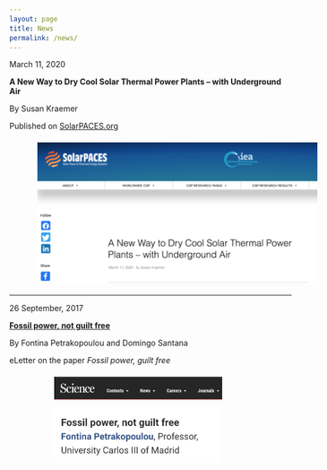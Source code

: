 ```yaml
---
layout: page
title: News
permalink: /news/
---
```


March 11, 2020  

**A New Way to Dry Cool Solar Thermal Power Plants – with Underground Air**

By Susan Kraemer 

Published on [SolarPACES.org](https://www.solarpaces.org/a-new-way-to-dry-cool-thermal-power-plants-with-underground%E2%80%A8-air/)

[<img src="/files/figs/News2.png" alt="Solarpaces" width="500px" style="float: center;margin-left: 50px;margin-top: 7px;margin-bottom: 5px">](https://www.solarpaces.org/a-new-way-to-dry-cool-thermal-power-plants-with-underground%E2%80%A8-air/)

-------------------------------------------------------------------------------


26 September, 2017

[**Fossil power, not guilt free**](https://science.sciencemag.org/content/356/6340/796/tab-e-letters)

By Fontina Petrakopoulou and Domingo Santana

eLetter on the paper *Fossil power, guilt free*

[<img src="/files/figs/News1b.png" alt="Comment_scienceb" width="300px" style="float: left;margin-left: 80px;margin-top: 7px;margin-bottom: 5px">](https://science.sciencemag.org/content/356/6340/796/tab-e-letters)
[<img src="/files/figs/News1.png" alt="Comment_sciencea" width="300px" style="float: left;margin-left: 80px;margin-top: 7px;margin-bottom: 5px">](https://science.sciencemag.org/content/356/6340/796/tab-e-letters)

